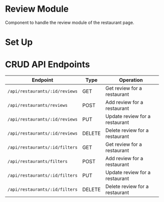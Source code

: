 # Review Module
Component to handle the review module of the restaurant page.

# Set Up

# CRUD API Endpoints

| Endpoint                                | Type   | Operation                      |
|-----------------------------------------|--------|--------------------------------|
| `/api/restaurants/:id/reviews`          | GET    | Get review for a restaurant    |
| `/api/restaurants/reviews`              | POST   | Add review for a restaurant    |
| `/api/restaurants/:id/reviews`          | PUT    | Update review for a restaurant |
| `/api/restaurants/:id/reviews`          | DELETE | Delete review for a restaurant |
| `/api/restaurants/:id/filters`          | GET    | Get review for a restaurant    |
| `/api/restaurants/filters`              | POST   | Add review for a restaurant    |
| `/api/restaurants/:id/filters`          | PUT    | Update review for a restaurant |
| `/api/restaurants/:id/filters`          | DELETE | Delete review for a restaurant |
